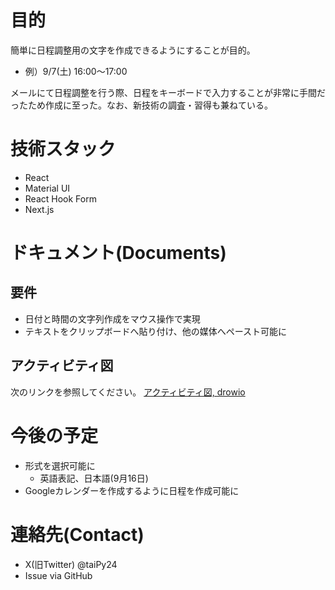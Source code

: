 # 目的
簡単に日程調整用の文字を作成できるようにすることが目的。
* 例）9/7(土) 16:00〜17:00

メールにて日程調整を行う際、日程をキーボードで入力することが非常に手間だったため作成に至った。なお、新技術の調査・習得も兼ねている。

# 技術スタック
* React
* Material UI
* React Hook Form
* Next.js

# ドキュメント(Documents)
## 要件
* 日付と時間の文字列作成をマウス操作で実現
* テキストをクリップボードへ貼り付け、他の媒体へペースト可能に

## アクティビティ図
次のリンクを参照してください。
[アクティビティ図, drowio](https://drive.google.com/file/d/1aCIWxidWHKxo5RDSe_g-DDiJ7k-EgT98/view?usp=sharing)

# 今後の予定
* 形式を選択可能に
    * 英語表記、日本語(9月16日)
* Googleカレンダーを作成するように日程を作成可能に

# 連絡先(Contact)
* X(旧Twitter) @taiPy24
* Issue via GitHub
